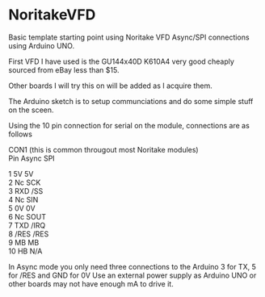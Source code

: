 # NoritakeVFD
Basic template starting point using Noritake VFD Async/SPI connections using Arduino UNO.

First VFD I have used is the GU144x40D K610A4 very good cheaply sourced from eBay less than $15.

Other boards I will try this on will be added as I acquire them.

The Arduino sketch is to setup communciations and do some simple stuff on the sceen.

Using the 10 pin connection for serial on the module, connections are as follows

CON1 (this is common througout most Noritake modules)                          
Pin      Async      SPI

1         5V        5V         
2         Nc         SCK         
3         RXD        /SS         
4         Nc         SIN         
5         0V         0V         
6         Nc         SOUT         
7         TXD        /IRQ         
8         /RES       /RES         
9         MB         MB         
10        HB         N/A       

In Async mode you only need three connections to the Arduino 3 for TX, 5 for /RES and GND for 0V
Use an external power supply as Arduino UNO or other boards may not have enough mA to drive it.
